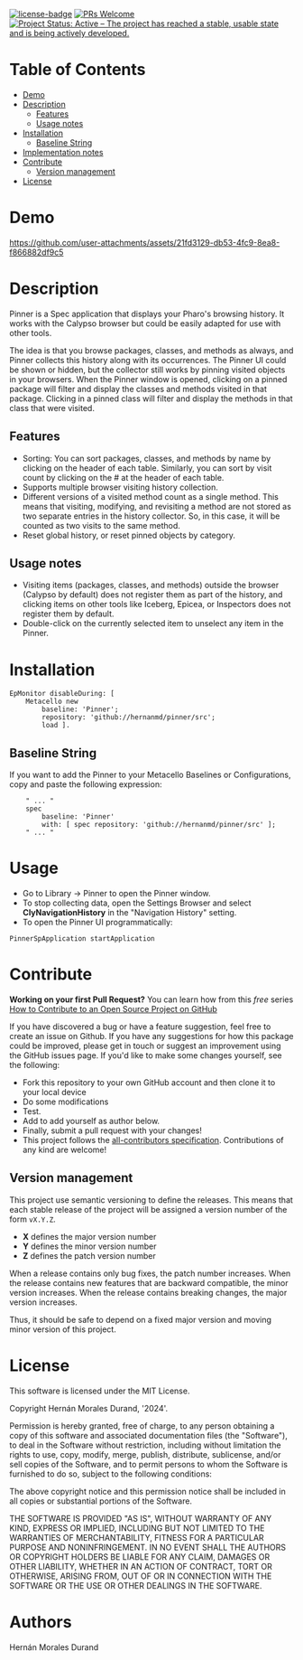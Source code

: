 [![license-badge](https://img.shields.io/badge/license-MIT-blue.svg)](https://img.shields.io/badge/license-MIT-blue.svg)
[![PRs Welcome](https://img.shields.io/badge/PRs-welcome-brightgreen.svg?style=flat-square)](http://makeapullrequest.com)
[![Project Status: Active – The project has reached a stable, usable state and is being actively developed.](http://www.repostatus.org/badges/latest/active.svg)](http://www.repostatus.org/#active)

# Table of Contents

- [Demo](#demo)
- [Description](#description)
  - [Features](#features)
  - [Usage notes](#usage-notes)
- [Installation](#installation)
  - [Baseline String](#baseline-string)
- [Implementation notes](#implementation-note)
- [Contribute](#contribute)
  - [Version management](#version-management)
- [License](#license)

# Demo

https://github.com/user-attachments/assets/21fd3129-db53-4fc9-8ea8-f866882df9c5

# Description

Pinner is a Spec application that displays your Pharo's browsing history. It works with the Calypso browser but could be easily adapted for use with other tools. 

The idea is that you browse packages, classes, and methods as always, and Pinner collects this history along with its occurrences. The Pinner UI could be shown or hidden, but the collector still works by pinning visited objects in your browsers. When the Pinner window is opened, clicking on a pinned package will filter and display the classes and methods visited in that package. Clicking in a pinned class will filter and display the methods in that class that were visited.

## Features

- Sorting: You can sort packages, classes, and methods by name by clicking on the header of each table. Similarly, you can sort by visit count by clicking on the # at the header of each table.
- Supports multiple browser visiting history collection.
- Different versions of a visited method count as a single method. This means that visiting, modifying, and revisiting a method are not stored as two separate entries in the history collector. So, in this case, it will be counted as two visits to the same method.
- Reset global history, or reset pinned objects by category.

## Usage notes

- Visiting items (packages, classes, and methods) outside the browser (Calypso by default) does not register them as part of the history, and clicking items on other tools like Iceberg, Epicea, or Inspectors does not register them by default.
- Double-click on the currently selected item to unselect any item in the Pinner.

# Installation

```smalltalk
EpMonitor disableDuring: [ 
	Metacello new	
		baseline: 'Pinner';	
		repository: 'github://hernanmd/pinner/src';	
		load ].
```

## Baseline String 

If you want to add the Pinner to your Metacello Baselines or Configurations, copy and paste the following expression:
```smalltalk
	" ... "
	spec
		baseline: 'Pinner' 
		with: [ spec repository: 'github://hernanmd/pinner/src' ];
	" ... "
```

# Usage

- Go to Library -> Pinner to open the Pinner window.
- To stop collecting data, open the Settings Browser and select **ClyNavigationHistory** in the "Navigation History" setting.
- To open the Pinner UI programmatically:

```smalltalk
PinnerSpApplication startApplication
```

# Contribute

**Working on your first Pull Request?** You can learn how from this *free* series [How to Contribute to an Open Source Project on GitHub](https://egghead.io/series/how-to-contribute-to-an-open-source-project-on-github)

If you have discovered a bug or have a feature suggestion, feel free to create an issue on Github.
If you have any suggestions for how this package could be improved, please get in touch or suggest an improvement using the GitHub issues page.
If you'd like to make some changes yourself, see the following:    

  - Fork this repository to your own GitHub account and then clone it to your local device
  - Do some modifications
  - Test.
  - Add <your GitHub username> to add yourself as author below.
  - Finally, submit a pull request with your changes!
  - This project follows the [all-contributors specification](https://github.com/kentcdodds/all-contributors). Contributions of any kind are welcome!

## Version management 

This project use semantic versioning to define the releases. This means that each stable release of the project will be assigned a version number of the form `vX.Y.Z`. 

- **X** defines the major version number
- **Y** defines the minor version number 
- **Z** defines the patch version number

When a release contains only bug fixes, the patch number increases. When the release contains new features that are backward compatible, the minor version increases. When the release contains breaking changes, the major version increases. 

Thus, it should be safe to depend on a fixed major version and moving minor version of this project.

# License
	
This software is licensed under the MIT License.

Copyright Hernán Morales Durand, '2024'.

Permission is hereby granted, free of charge, to any person obtaining a copy of this software and associated documentation files (the "Software"), to deal in the Software without restriction, including without limitation the rights to use, copy, modify, merge, publish, distribute, sublicense, and/or sell copies of the Software, and to permit persons to whom the Software is furnished to do so, subject to the following conditions:

The above copyright notice and this permission notice shall be included in all copies or substantial portions of the Software.

THE SOFTWARE IS PROVIDED "AS IS", WITHOUT WARRANTY OF ANY KIND, EXPRESS OR IMPLIED, INCLUDING BUT NOT LIMITED TO THE WARRANTIES OF MERCHANTABILITY, FITNESS FOR A PARTICULAR PURPOSE AND NONINFRINGEMENT. IN NO EVENT SHALL THE AUTHORS OR COPYRIGHT HOLDERS BE LIABLE FOR ANY CLAIM, DAMAGES OR OTHER LIABILITY, WHETHER IN AN ACTION OF CONTRACT, TORT OR OTHERWISE, ARISING FROM, OUT OF OR IN CONNECTION WITH THE SOFTWARE OR THE USE OR OTHER DEALINGS IN THE SOFTWARE.

# Authors

Hernán Morales Durand
